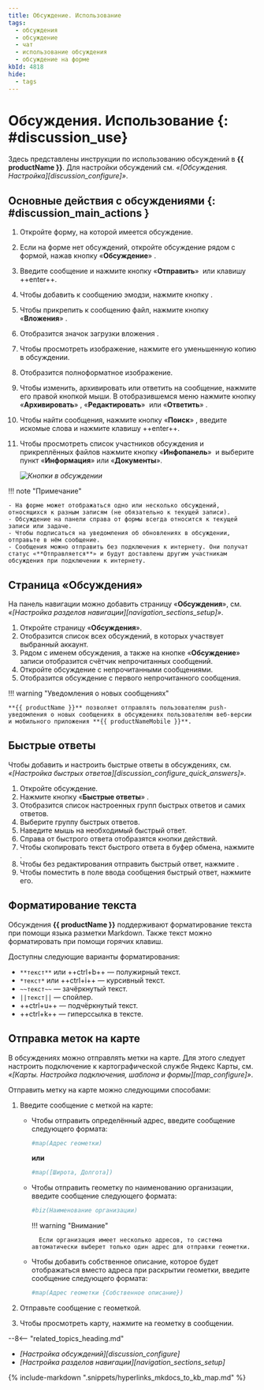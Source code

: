 ```yaml
---
title: Обсуждение. Использование
tags:
  - обсуждения
  - обсуждение
  - чат
  - использование обсуждения
  - обсуждение на форме
kbId: 4818
hide:
  - tags
---
```


# Обсуждения. Использование {: #discussion_use}

Здесь представлены инструкции по использованию обсуждений в **{{ productName }}**. Для настройки обсуждений см. _«[Обсуждения. Настройка][discussion_configure]»_.

## Основные действия с обсуждениями {: #discussion_main_actions }

1. Откройте форму, на которой имеется обсуждение.
2. Если на форме нет обсуждений, откройте обсуждение рядом с формой, нажав кнопку «**Обсуждение**» <i class="fa-light  fa-comment-dots"></i>.
3. Введите сообщение и нажмите кнопку «**Отправить**» <i class="fa-solid fa-paper-plane-top"></i> или клавишу ++enter++.
4. Чтобы добавить к сообщению эмодзи, нажмите кнопку <i class="fa-light fa-face-smile"></i>.
5. Чтобы прикрепить к сообщению файл, нажмите кнопку «**Вложения**» <i class="fa-light fa-paperclip"></i>.
6. Отобразится значок загрузки вложения <i class="fa-light fa-loader"></i>.
7. Чтобы просмотреть изображение, нажмите его уменьшенную копию в обсуждении.
8. Отобразится полноформатное изображение.
9. Чтобы изменить, архивировать или ответить на сообщение, нажмите его правой кнопкой мыши. В отобразившемся меню нажмите кнопку «**Архивировать**» <i class="fa-light fa-trash-can"></i>, «**Редактировать**» <i class="fa-light  fa-pencil" ></i> или «**Ответить**» <i class="fa-light  fa-reply"></i>.
10. Чтобы найти сообщения, нажмите кнопку «**Поиск**» <i class="fa-light fa-search"></i>, введите искомые слова и нажмите клавишу ++enter++.
11. Чтобы просмотреть список участников обсуждения и прикреплённых файлов нажмите кнопку «**Инфопанель**» **<i class="fa-light  fa-ellipsis-v"></i>** и выберите пункт «**Информация**» или «**Документы**».

    _![Кнопки в обсуждении](discussion_buttons.png)_

!!! note "Примечание"

    - На форме может отображаться одно или несколько обсуждений, относящихся к разным записям (не обязательно к текущей записи).
    - Обсуждение на панели справа от формы всегда относится к текущей записи или задаче.
    - Чтобы подписаться на уведомления об обновлениях в обсуждении, отправьте в нём сообщение.
    - Сообщения можно отправить без подключения к интернету. Они получат статус «**Отправляется**» и будут доставлены другим участникам обсуждения при подключении к интернету.

## Страница «Обсуждения»

На панель навигации можно добавить страницу «**Обсуждения**», см. _«[Настройка разделов навигации][navigation_sections_setup]»_.

1. Откройте страницу «**Обсуждения**».
2. Отобразится список всех обсуждений, в которых участвует выбранный аккаунт.
3. Рядом с именем обсуждения, а также на кнопке «**Обсуждение**» <i class="fa-light  fa-comment-dots"></i> записи отобразится счётчик непрочитанных сообщений.
4. Откройте обсуждение с непрочитанными сообщениями.
5. Отобразится обсуждение с первого непрочитанного сообщения.

!!! warning "Уведомления о новых сообщениях"

    **{{ productName }}** позволяет отправлять пользователям push-уведомления о новых сообщениях в обсуждениях пользователям веб-версии и мобильного приложения **{{ productNameMobile }}**.

## Быстрые ответы

Чтобы добавить и настроить быстрые ответы в обсуждениях, см. _«[Настройка быстрых ответов][discussion_configure_quick_answers]»_.

1. Откройте обсуждение.
2. Нажмите кнопку «**Быстрые ответы**» <i class="fa-light fa-table-cells-large"></i>.
3. Отобразится список настроенных групп быстрых ответов и самих ответов.
4. Выберите группу быстрых ответов.
5. Наведите мышь на необходимый быстрый ответ.
6. Справа от быстрого ответа отобразятся кнопки действий.
7. Чтобы скопировать текст быстрого ответа в буфер обмена, нажмите <i class="fa-light fa-copy"></i>.
8. Чтобы без редактирования отправить быстрый ответ, нажмите <i class="fa-solid fa-paper-plane"></i>.
9. Чтобы поместить в поле ввода сообщения быстрый ответ, нажмите его.

## Форматирование текста

Обсуждения **{{ productName }}** поддерживают форматирование текста при помощи языка разметки Markdown. Также текст можно форматировать при помощи горячих клавиш.

Доступны следующие варианты форматирования:

- `**текст**` или ++ctrl+b++ — полужирный текст.
- `*текст*` или ++ctrl+i++ — курсивный текст.
- `~~текст~~` — зачёркнутый текст.
- `||текст||` — спойлер.
- ++ctrl+u++ — подчёркнутый текст.
- ++ctrl+k++ — гиперссылка в тексте.

## Отправка меток на карте

В обсуждениях можно отправлять метки на карте. Для этого следует настроить подключение к картографической службе Яндекс Карты, см. _«[Карты. Настройка подключения, шаблона и формы][map_configure]»_.

Отправить метку на карте можно следующими способами:

1. Введите сообщение с меткой на карте:

    - Чтобы отправить определённый адрес, введите сообщение следующего формата:

        ``` sh
        #map(Адрес геометки)
        ```

        **или**

        ``` sh
        #map([Широта, Долгота])
        ```

    - Чтобы отправить геометку по наименованию организации, введите сообщение следующего формата:

        ``` sh
        #biz(Наименование организации)
        ```

        !!! warning "Внимание"

            Если организация имеет несколько адресов, то система автоматически выберет только один адрес для отправки геометки.

    - Чтобы добавить собственное описание, которое будет отображаться вместо адреса при раскрытии геометки, введите сообщение следующего формата:

        ``` sh
        #map(Адрес геометки {Собственное описание})
        ```

2. Отправьте сообщение с геометкой.
3. Чтобы просмотреть карту, нажмите на геометку в сообщении.

<div class="relatedTopics" markdown="block">

--8<-- "related_topics_heading.md"

- _[Настройка обсуждений][discussion_configure]_
- _[Настройка разделов навигации][navigation_sections_setup]_

</div>

{% include-markdown ".snippets/hyperlinks_mkdocs_to_kb_map.md" %}
